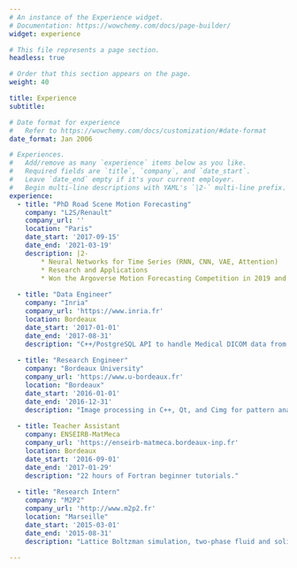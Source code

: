 ```yaml
---
# An instance of the Experience widget.
# Documentation: https://wowchemy.com/docs/page-builder/
widget: experience

# This file represents a page section.
headless: true

# Order that this section appears on the page.
weight: 40

title: Experience
subtitle:

# Date format for experience
#   Refer to https://wowchemy.com/docs/customization/#date-format
date_format: Jan 2006

# Experiences.
#   Add/remove as many `experience` items below as you like.
#   Required fields are `title`, `company`, and `date_start`.
#   Leave `date_end` empty if it's your current employer.
#   Begin multi-line descriptions with YAML's `|2-` multi-line prefix.
experience:
  - title: "PhD Road Scene Motion Forecasting"
    company: "L2S/Renault"
    company_url: ''
    location: "Paris"
    date_start: '2017-09-15'
    date_end: '2021-03-19'
    description: |2-
        * Neural Networks for Time Series (RNN, CNN, VAE, Attention)
        * Research and Applications
        * Won the Argoverse Motion Forecasting Competition in 2019 and 2020
        
  - title: "Data Engineer"
    company: "Inria"
    company_url: 'https://www.inria.fr'
    location: Bordeaux
    date_start: '2017-01-01'
    date_end: '2017-08-31'
    description: "C++/PostgreSQL API to handle Medical DICOM data from various sources."
        
  - title: "Research Engineer"
    company: "Bordeaux University"
    company_url: 'https://www.u-bordeaux.fr'
    location: "Bordeaux"
    date_start: '2016-01-01'
    date_end: '2016-12-31'
    description: "Image processing in C++, Qt, and Cimg for pattern analysis of 2D atomic force microscope images of bloc-copolymer molecules."
        
  - title: Teacher Assistant
    company: ENSEIRB-MatMeca
    company_url: 'https://enseirb-matmeca.bordeaux-inp.fr'
    location: Bordeaux
    date_start: '2016-09-01'
    date_end: '2017-01-29'
    description: "22 hours of Fortran beginner tutorials."
    
  - title: "Research Intern"
    company: "M2P2"
    company_url: 'http://www.m2p2.fr'
    location: "Marseille"
    date_start: '2015-03-01'
    date_end: '2015-08-31'
    description: "Lattice Boltzman simulation, two-phase fluid and solid interaction, OpenMPI with Fortran."
    
---
```

